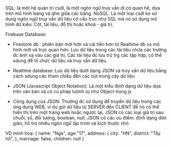 SQL: là một hệ quản trị csdl, là một ngôn ngữ truỳ vấn dl có quan hệ, dựa trên mô hình bàng và qhe giữa các bảng.
NoSQL: Là một loại csdl ko sử dụng ngôn ngữ truy vấn dữ liệu có cấu trúc như SQL mà nó sử dụng mô hình dữ kiệu: Cột, tài liệu, đồ thị hoặc khoá - giá trị. 

Firebase Database:

- Firestore db : phiên bản mới hơn và cải tiến hơn từ Realtime db vs mô hình mới và trực quan hơn. Lưu dữ liệu trong các tài liệu chứa các trường đc ánh xạ vào các giá trị. Các tài liệu đc lưu trữ trg các tập hợp, có thể sdung để tổ chức dữ liệu và truy vấn dữ liệu.


- Realtime database: Lưu dữ liệu dưới dạng JSON và truy vấn dữ liệu bằng cách sdung các tham chiếu đến các nút trong cây dữ liệu 

- JSON (Javascript Object Notation): Là một kiểu định dạng dữ liệu dựa trên văn bán và có cú pháp tươnh tự như Object trong js
- Công dụng của JSON: Thường đc sử dụng để truyền dữ liệu trong các ứng dụng WEB, ví dự gửi dữ liệu từ SERVER đến CLIENT để nó có thể hiển thị trên một trang web hoặc ngược lại. JSON có các loại giá trị sau: chuỗi, số, đối tượng, boolean, null. JSON có các ưu điểm: định dạng đơn giản, hỗ trợ nhiều ngôn ngữ lập trình và kích thước nhỏ

VD minh hoạ:
{
    name: "Nga",
    age:"17",
    address: {
        city: "HN",
        district: "Tây hồ",
    },
    marriage: false,
    children: null
}